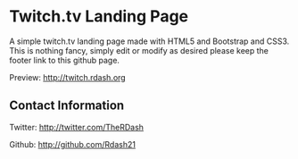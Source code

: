 # Twitch.tv Landing Page
A simple twitch.tv landing page made with HTML5 and Bootstrap and CSS3.
This is nothing fancy, simply edit or modify as desired please keep the footer link to this github page.

Preview: http://twitch.rdash.org

## Contact Information

Twitter: http://twitter.com/TheRDash

Github: http://github.com/Rdash21
